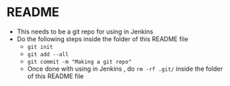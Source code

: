 # README

- This needs to be a git repo for using in Jenkins
- Do the following steps inside the folder of this README file
  - `git init`
  - `git add --all`
  - `git commit -m "Making a git repo"`
  - Once done with using in Jenkins , do `rm -rf .git/` inside the folder of this README file

